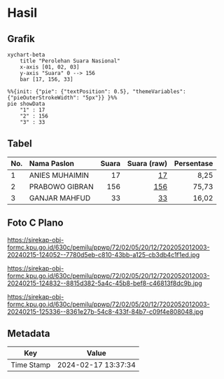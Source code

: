 # Hasil

## Grafik

```mermaid
xychart-beta
    title "Perolehan Suara Nasional"
    x-axis [01, 02, 03]
    y-axis "Suara" 0 --> 156
    bar [17, 156, 33]
```

```mermaid
%%{init: {"pie": {"textPosition": 0.5}, "themeVariables": {"pieOuterStrokeWidth": "5px"}} }%%
pie showData
    "1" : 17
    "2" : 156
    "3" : 33
```

## Tabel

| No. | Nama Paslon    | Suara | Suara (raw) | Persentase |
|:--- |:-------------- | -----:| -----------:| ----------:|
| 1   | ANIES MUHAIMIN | 17    | [17][p-1]   | 8,25       |
| 2   | PRABOWO GIBRAN | 156   | [156][p-2]  | 75,73      |
| 3   | GANJAR MAHFUD  | 33    | [33][p-3]   | 16,02      |


[p-1]: https://github.com/gigit-pemilu/pemilu-2024/blob/main/pilpres/hitung-suara/sub/72-sulawesi-tengah/sub/02-poso/sub/05-pamona-timur/sub/2012-kancuu/sub/003-tps/sub/paslon-1.txt
[p-2]: https://github.com/gigit-pemilu/pemilu-2024/blob/main/pilpres/hitung-suara/sub/72-sulawesi-tengah/sub/02-poso/sub/05-pamona-timur/sub/2012-kancuu/sub/003-tps/sub/paslon-2.txt
[p-3]: https://github.com/gigit-pemilu/pemilu-2024/blob/main/pilpres/hitung-suara/sub/72-sulawesi-tengah/sub/02-poso/sub/05-pamona-timur/sub/2012-kancuu/sub/003-tps/sub/paslon-3.txt

## Foto C Plano

https://sirekap-obj-formc.kpu.go.id/630c/pemilu/ppwp/72/02/05/20/12/7202052012003-20240215-124052--7780d5eb-c810-43bb-a125-cb3db4c1f1ed.jpg

https://sirekap-obj-formc.kpu.go.id/630c/pemilu/ppwp/72/02/05/20/12/7202052012003-20240215-124832--8815d382-5a4c-45b8-bef8-c46813f8dc9b.jpg

https://sirekap-obj-formc.kpu.go.id/630c/pemilu/ppwp/72/02/05/20/12/7202052012003-20240215-125336--8361e27b-54c8-433f-84b7-c09f4e808048.jpg


## Metadata

| Key        | Value               |
| ---------- | ------------------- |
| Time Stamp | 2024-02-17 13:37:34 |



